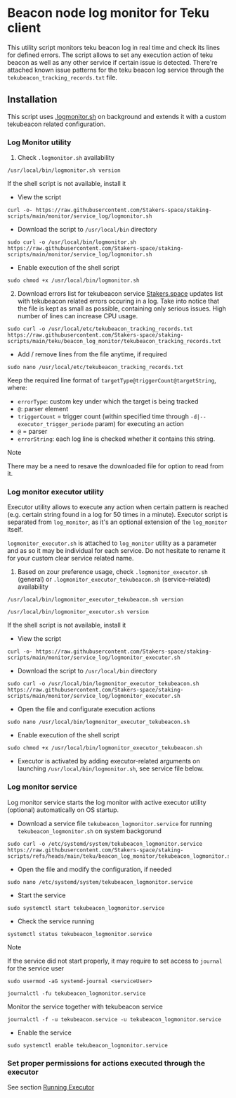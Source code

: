 # Beacon node log monitor for Teku client

This utility script monitors teku beacon log in real time and check its lines for defined errors. The script allows to set any execution action of teku beacon as well as any other service if certain issue is detected. There're attached known issue patterns for the teku beacon log service through the `tekubeacon_tracking_records.txt` file.

## Installation
This script uses [.logmonitor.sh](https://github.com/Stakers-space/staking-scripts/tree/main/monitor/service_log) on background and extends it with a custom tekubeacon related configuration.
### Log Monitor utility
1. Check `.logmonitor.sh` availability
```
/usr/local/bin/logmonitor.sh version
```
If the shell script is not available, install it
- View the script
```
curl -o- https://raw.githubusercontent.com/Stakers-space/staking-scripts/main/monitor/service_log/logmonitor.sh
```
- Download the script to `/usr/local/bin` directory
```
sudo curl -o /usr/local/bin/logmonitor.sh https://raw.githubusercontent.com/Stakers-space/staking-scripts/main/monitor/service_log/logmonitor.sh
```
- Enable execution of the shell script
```
sudo chmod +x /usr/local/bin/logmonitor.sh
```

2. Download errors list for tekubeacon service
[Stakers.space](https://stakers.space) updates list with tekubeacon related errors occuring in a log. Take into notice that the file is kept as small as possible, containing only serious issues. High number of lines can increase CPU usage.
```
sudo curl -o /usr/local/etc/tekubeacon_tracking_records.txt https://raw.githubusercontent.com/Stakers-space/staking-scripts/main/teku/beacon_log_monitor/tekubeacon_tracking_records.txt
```
- Add / remove lines from the file anytime, if required
```
sudo nano /usr/local/etc/tekubeacon_tracking_records.txt
```
Keep the required line format of `targetType@triggerCount@targetString`, where:
- `errorType`: custom key under which the target is being tracked
- `@`: parser element
- `triggerCount` = trigger count (within specified time through `-d|--executor_trigger_periode` param) for executing an action
 - `@` = parser
- `errorString`: each log line is checked whether it contains this string.
> [!NOTE]
> There may be a need to resave the downloaded file for option to read from it.

### Log monitor executor utility
Executor utility allows to execute any action when certain pattern is reached (e.g. certain string found in a log for 50 times in a minute). Executor script is separated from `log_monitor`, as it's an optional extension of the `log_monitor` itself.

`logmonitor_executor.sh` is attached to `log_monitor` utility as a parameter and as so it may be individual for each service. Do not hesitate to rename it for your custom clear service related name.

1. Based on zour preference usage, check `.logmonitor_executor.sh` (general) or `.logmonitor_executor_tekubeacon.sh` (service-related) availability
```
/usr/local/bin/logmonitor_executor_tekubeacon.sh version
```
```
/usr/local/bin/logmonitor_executor.sh version
```
If the shell script is not available, install it
- View the script
```
curl -o- https://raw.githubusercontent.com/Stakers-space/staking-scripts/main/monitor/service_log/logmonitor_executor.sh
```
- Download the script to `/usr/local/bin` directory
```
sudo curl -o /usr/local/bin/logmonitor_executor_tekubeacon.sh https://raw.githubusercontent.com/Stakers-space/staking-scripts/main/monitor/service_log/logmonitor_executor.sh
```
- Open the file and configurate execution actions
```
sudo nano /usr/local/bin/logmonitor_executor_tekubeacon.sh
```
- Enable execution of the shell script
```
sudo chmod +x /usr/local/bin/logmonitor_executor_tekubeacon.sh
```
- Executor is activated by adding executor-related arguments on launching `/usr/local/bin/logmonitor.sh`, see service file below.


### Log monitor service
Log monitor service starts the log monitor with active executor utility (optional) automatically on OS startup.

- Download a service file `tekubeacon_logmonitor.service` for running `tekubeacon_logmonitor.sh` on system backgorund
```
sudo curl -o /etc/systemd/system/tekubeacon_logmonitor.service https://raw.githubusercontent.com/Stakers-space/staking-scripts/refs/heads/main/teku/beacon_log_monitor/tekubeacon_logmonitor.service
```
- Open the file and modify the configuration, if needed
```
sudo nano /etc/systemd/system/tekubeacon_logmonitor.service
```
- Start the service
```
sudo systemctl start tekubeacon_logmonitor.service
```
- Check the service running
```
systemctl status tekubeacon_logmonitor.service
```
> [!NOTE]  
> If the service did not start properly, it may require to set access to `journal` for the service user
>
> ```sudo usermod -aG systemd-journal <serviceUser>```
```
journalctl -fu tekubeacon_logmonitor.service
```
Monitor the service together with tekubeacon service
```
journalctl -f -u tekubeacon.service -u tekubeacon_logmonitor.service
```

- Enable the service
```
sudo systemctl enable tekubeacon_logmonitor.service
```

### Set proper permissions for actions executed through the executor
See section [Running Executor](https://github.com/Stakers-space/staking-scripts/tree/main/monitor/service_log#running-executor)